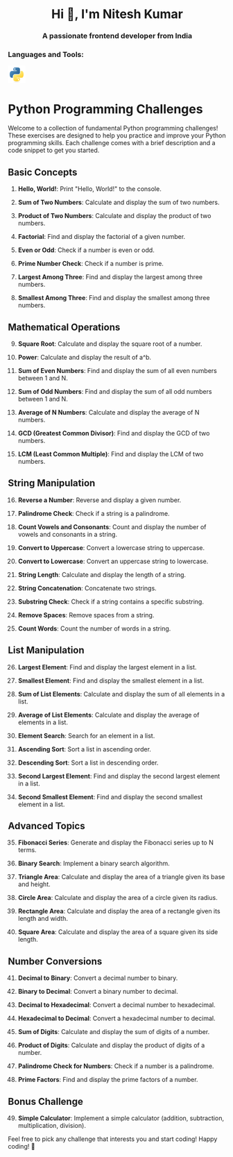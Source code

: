 <h1 align="center">Hi 👋, I'm Nitesh Kumar</h1>
<h3 align="center">A passionate frontend developer from India</h3>


<h3 align="left">Languages and Tools:</h3>
<p align="left"> <a href="https://www.python.org" target="_blank" rel="noreferrer"> <img src="https://raw.githubusercontent.com/devicons/devicon/master/icons/python/python-original.svg" alt="python" width="40" height="40"/> </a> </p>

# Python Programming Challenges

Welcome to a collection of fundamental Python programming challenges! These exercises are designed to help you practice and improve your Python programming skills. Each challenge comes with a brief description and a code snippet to get you started.

## Basic Concepts

1. **Hello, World!**: Print "Hello, World!" to the console.

2. **Sum of Two Numbers**: Calculate and display the sum of two numbers.

3. **Product of Two Numbers**: Calculate and display the product of two numbers.

4. **Factorial**: Find and display the factorial of a given number.

5. **Even or Odd**: Check if a number is even or odd.

6. **Prime Number Check**: Check if a number is prime.

7. **Largest Among Three**: Find and display the largest among three numbers.

8. **Smallest Among Three**: Find and display the smallest among three numbers.

## Mathematical Operations

9. **Square Root**: Calculate and display the square root of a number.

10. **Power**: Calculate and display the result of a^b.

11. **Sum of Even Numbers**: Find and display the sum of all even numbers between 1 and N.

12. **Sum of Odd Numbers**: Find and display the sum of all odd numbers between 1 and N.

13. **Average of N Numbers**: Calculate and display the average of N numbers.

14. **GCD (Greatest Common Divisor)**: Find and display the GCD of two numbers.

15. **LCM (Least Common Multiple)**: Find and display the LCM of two numbers.

## String Manipulation

16. **Reverse a Number**: Reverse and display a given number.

17. **Palindrome Check**: Check if a string is a palindrome.

18. **Count Vowels and Consonants**: Count and display the number of vowels and consonants in a string.

19. **Convert to Uppercase**: Convert a lowercase string to uppercase.

20. **Convert to Lowercase**: Convert an uppercase string to lowercase.

21. **String Length**: Calculate and display the length of a string.

22. **String Concatenation**: Concatenate two strings.

23. **Substring Check**: Check if a string contains a specific substring.

24. **Remove Spaces**: Remove spaces from a string.

25. **Count Words**: Count the number of words in a string.

## List Manipulation

26. **Largest Element**: Find and display the largest element in a list.

27. **Smallest Element**: Find and display the smallest element in a list.

28. **Sum of List Elements**: Calculate and display the sum of all elements in a list.

29. **Average of List Elements**: Calculate and display the average of elements in a list.

30. **Element Search**: Search for an element in a list.

31. **Ascending Sort**: Sort a list in ascending order.

32. **Descending Sort**: Sort a list in descending order.

33. **Second Largest Element**: Find and display the second largest element in a list.

34. **Second Smallest Element**: Find and display the second smallest element in a list.

## Advanced Topics

35. **Fibonacci Series**: Generate and display the Fibonacci series up to N terms.

36. **Binary Search**: Implement a binary search algorithm.

37. **Triangle Area**: Calculate and display the area of a triangle given its base and height.

38. **Circle Area**: Calculate and display the area of a circle given its radius.

39. **Rectangle Area**: Calculate and display the area of a rectangle given its length and width.

40. **Square Area**: Calculate and display the area of a square given its side length.

## Number Conversions

41. **Decimal to Binary**: Convert a decimal number to binary.

42. **Binary to Decimal**: Convert a binary number to decimal.

43. **Decimal to Hexadecimal**: Convert a decimal number to hexadecimal.

44. **Hexadecimal to Decimal**: Convert a hexadecimal number to decimal.

45. **Sum of Digits**: Calculate and display the sum of digits of a number.

46. **Product of Digits**: Calculate and display the product of digits of a number.

47. **Palindrome Check for Numbers**: Check if a number is a palindrome.

48. **Prime Factors**: Find and display the prime factors of a number.

## Bonus Challenge

49. **Simple Calculator**: Implement a simple calculator (addition, subtraction, multiplication, division).

Feel free to pick any challenge that interests you and start coding! Happy coding! 🚀
